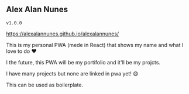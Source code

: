 ## Alex Alan Nunes
`v1.0.0`


https://alexalannunes.github.io/alexalannunes/



This is my personal PWA (mede in React) that shows my name and what I love to do :heart:

I the future, this PWA will be my portifolio and it'll be my projcts.

I have many projects but none are linked in pwa yet! :smile:

This can be used as boilerplate.
